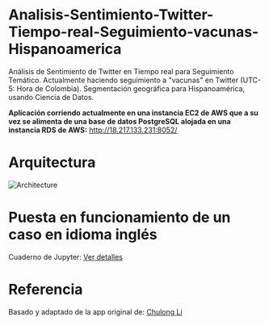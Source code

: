 # Analisis-Sentimiento-Twitter-Tiempo-real-Seguimiento-vacunas-Hispanoamerica
Análisis de Sentimiento de Twitter en Tiempo real para Seguimiento Temático. Actualmente haciendo seguimiento a "vacunas" en Twitter (UTC-5: Hora de Colombia). Segmentación geográfica para Hispanoamérica, usando Ciencia de Datos.

**Aplicación corriendo actualmente en una instancia EC2 de AWS que a su vez se alimenta de una base de datos PostgreSQL alojada en una instancia RDS de AWS:** http://18.217.133.231:8052/

# Arquitectura
![Architecture](https://raw.github.com/felipeescallon/Analisis-Sentimiento-Twitter-Tiempo-real-Seguimiento-vacunas-Hispanoamerica/main/imagen/Architecture.png)

# Puesta en funcionamiento de un caso en idioma inglés
Cuaderno de Jupyter: [Ver detalles](https://github.com/felipeescallon/TP_PruebaTecnica_CientificoDatos/blob/main/Optional_Case_NLP_Twitter_TP/twitter/DEF_Final_Optional_Case_NLP_Twitter_TP.ipynb)

# Referencia
Basado y adaptado de la app original de: [Chulong Li](https://github.com/Chulong-Li/Real-time-Sentiment-Tracking-on-Twitter-for-Brand-Improvement-and-Trend-Recognition)

